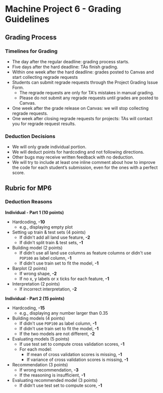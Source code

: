 # Machine Project 6 - Grading Guidelines

## Grading Process

### Timelines for Grading

* The day after the regular deadline: grading process starts.
* Five days after the hard deadline: TAs finish grading.
* Within one week after the hard deadline: grades posted to Canvas and start collecting regrade requests
* Students can submit regrade requests through the Project Grading Issue Form.
    * The regrade requests are only for TA's mistakes in manual grading.
    * Please do not submit any regrade requests until grades are posted to Canvas.
* One week after the grade release on Canvas: we will stop collecting regrade requests.
* One week after closing regrade requests for projects: TAs will contact you for regrade request results.

### Deduction Decisions

* We will only grade individual portion.
* We will deduct points for hardcoding and not following directions.
* Other bugs may receive written feedback with no deduction.
* We will try to include at least one inline comment about how to improve the code for each student’s submission, even for the ones with a perfect score.

## Rubric for MP6

### Deduction Reasons

**Individual - Part 1 (10 points)**
* Hardcoding, **-10**
    * e.g., displaying empty plot 
* Setting up train & test sets (4 points)
    * If didn't add all land use feature, **-2**
    * If didn't split train & test sets, **-1**
* Building model (2 points)
    * If didn’t use all land use columns as feature columns or didn't use `POP100` as label column, **-1**
    * If didn't use train set to fit the model, **-1**
* Barplot (2 points)
    * If wrong shape, **-2**
    * If no x, y labels or x ticks for each feature, **-1**
* Interpretation (2 points)
    * If incorrect interpretation, **-2**

**Individual - Part 2 (15 points)**
* Hardcoding, **-15**
    * e.g., displaying any number larger than 0.35
* Building models (4 points)
    * If didn't use `POP100` as label column, **-1**
    * If didn't use train set to fit the model, **-1**
    * If the two models are not different, **-2**
* Evaluating models (5 points)
    * If use test set to compute cross validation scores, **-1**
    * For each model: 
        * If mean of cross validation scores is missing, **-1**
        * If variance of cross validation scores is missing, **-1**
* Recommendation (3 points)
    * If wrong recommendation, **-3**
    * If the reasoning is insufficient, **-1**
* Evaluating recommended model (3 points)
    * If didn't use test set to compute score, **-1**